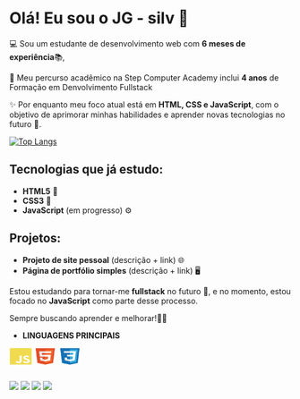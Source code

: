 # Olá! Eu sou o JG - silv 👋
💻 Sou um estudante de desenvolvimento web com **6 meses de experiência**📚,

🏫 Meu percurso acadêmico na Step Computer Academy inclui **4 anos** de Formação em Denvolvimento Fullstack

✨ Por enquanto meu foco atual está em **HTML, CSS e JavaScript**, com o objetivo de aprimorar minhas habilidades e aprender novas tecnologias no futuro 🌱.

 [![Top Langs](https://github-readme-stats.vercel.app/api/top-langs/?username=JG-silv)](https://github.com/JG-silv/github-readme-stats)
## Tecnologias que já estudo:
- **HTML5** 📝
- **CSS3** 🎨
- **JavaScript** (em progresso) ⚙️

## Projetos:
- **Projeto de site pessoal** (descrição + link) 🌐
- **Página de portfólio simples** (descrição + link) 🖥️

Estou estudando para tornar-me **fullstack** no futuro 🚀, e no momento, estou focado no **JavaScript** como parte desse processo.

Sempre buscando aprender e melhorar!🔧✨

 - **LINGUAGENS PRINCIPAIS**
<div style="display: inline_block">
  <img align="center" alt="JG-Js" height="30" width="40" src="https://raw.githubusercontent.com/devicons/devicon/master/icons/javascript/javascript-plain.svg">
  <img align="center" alt="JG-HTML" height="30" width="40" src="https://raw.githubusercontent.com/devicons/devicon/master/icons/html5/html5-original.svg">
  <img align="center" alt="JG-CSS" height="30" width="40" src="https://raw.githubusercontent.com/devicons/devicon/master/icons/css3/css3-original.svg">
 

</div>
  
  ##

<div> 
  <a href="" target="_blank"><img src="https://img.shields.io/badge/-Instagram-%23E4405F?style=for-the-badge&logo=instagram&logoColor=white" target="_blank"></a>
  <a href = "mailto:josegabasobecapi1@gmail.com"><img src="https://img.shields.io/badge/-Gmail-%23333?style=for-the-badge&logo=gmail&logoColor=white" target="_blank"></a>
  <a href="https://www.linkedin.com/in/jos%C3%A9-gabriel-13865731b/" target="_blank"><img src="https://img.shields.io/badge/-LinkedIn-%230077B5?style=for-the-badge&logo=linkedin&logoColor=white" target="_blank"></a> 
  <a href="https://discord.gg/8eMjUCQrxC" target="_blank"><img src="https://img.shields.io/badge/Discord-7289DA?style=for-the-badge&logo=discord&logoColor=white" target="_blank"></a>  
</div>
